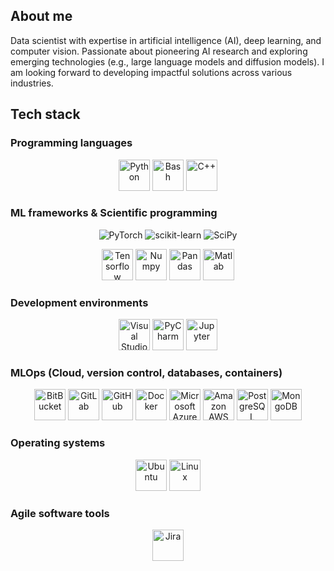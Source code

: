 ## About me

<!--
**arturomg82/arturomg82** is a ✨ _special_ ✨ repository because its `README.md` (this file) appears on your GitHub profile.

Here are some ideas to get you started:

- 🔭 I’m currently working on ...
- 🌱 I’m currently learning ...
- 👯 I’m looking to collaborate on ...
- 🤔 I’m looking for help with ...
- 💬 Ask me about ...
- 📫 How to reach me: ...
- 😄 Pronouns: ...
- ⚡ Fun fact: ...
-->

Data scientist with expertise in artificial intelligence (AI), deep learning, and computer vision. Passionate about pioneering AI research and exploring emerging technologies (e.g., large language models and diffusion models). I am looking forward to developing impactful solutions across various industries.

## Tech stack

<!--
<div align="center">
	<table>
		<tr>
			<td><code><img width="50" src="https://raw.githubusercontent.com/marwin1991/profile-technology-icons/refs/heads/main/icons/git.png" alt="Git" title="Git"/></code></td>
			<td><code><img width="50" src="https://raw.githubusercontent.com/marwin1991/profile-technology-icons/refs/heads/main/icons/github.png" alt="GitHub" title="GitHub"/></code></td>
			<td><code><img width="50" src="https://raw.githubusercontent.com/marwin1991/profile-technology-icons/refs/heads/main/icons/gitlab.png" alt="GitLab" title="GitLab"/></code></td>
			<td><code><img width="50" src="https://raw.githubusercontent.com/marwin1991/profile-technology-icons/refs/heads/main/icons/bitbucket.png" alt="Bitbucket" title="Bitbucket"/></code></td>
			<td><code><img width="50" src="https://raw.githubusercontent.com/marwin1991/profile-technology-icons/refs/heads/main/icons/pycharm.png" alt="PyCharm" title="PyCharm"/></code></td>
			<td><code><img width="50" src="https://raw.githubusercontent.com/marwin1991/profile-technology-icons/refs/heads/main/icons/visual_studio_code.png" alt="Visual Studio Code" title="Visual Studio Code"/></code></td>
			<td><code><img width="50" src="https://raw.githubusercontent.com/marwin1991/profile-technology-icons/refs/heads/main/icons/jira.png" alt="Jira" title="Jira"/></code></td>
			<td><code><img width="50" src="https://raw.githubusercontent.com/marwin1991/profile-technology-icons/refs/heads/main/icons/jupyter_notebook.png" alt="Jupyter Notebook" title="Jupyter Notebook"/></code></td>
		</tr>
		<tr>
			<td><code><img width="50" src="https://raw.githubusercontent.com/marwin1991/profile-technology-icons/refs/heads/main/icons/c++.png" alt="C++" title="C++"/></code></td>
			<td><code><img width="50" src="https://raw.githubusercontent.com/marwin1991/profile-technology-icons/refs/heads/main/icons/python.png" alt="Python" title="Python"/></code></td>
			<td><code><img width="50" src="https://raw.githubusercontent.com/marwin1991/profile-technology-icons/refs/heads/main/icons/numpy.png" alt="NumPy" title="NumPy"/></code></td>
			<td><code><img width="50" src="https://raw.githubusercontent.com/marwin1991/profile-technology-icons/refs/heads/main/icons/pandas.png" alt="Pandas" title="Pandas"/></code></td>
			<td><code><img width="50" src="https://raw.githubusercontent.com/marwin1991/profile-technology-icons/refs/heads/main/icons/postgresql.png" alt="PostgreSQL" title="PostgreSQL"/></code></td>
			<td><code><img width="50" src="https://raw.githubusercontent.com/marwin1991/profile-technology-icons/refs/heads/main/icons/mongodb.png" alt="mongoDB" title="mongoDB"/></code></td>
			<td><code><img width="50" src="https://raw.githubusercontent.com/marwin1991/profile-technology-icons/refs/heads/main/icons/bash.png" alt="bash" title="bash"/></code></td>
			<td><code><img width="50" src="https://raw.githubusercontent.com/marwin1991/profile-technology-icons/refs/heads/main/icons/docker.png" alt="Docker" title="Docker"/></code></td>
		</tr>
		<tr>
      <td><code><img width="80" src="https://img.shields.io/badge/PyTorch-%23EE4C2C.svg?style=for-the-badge&logo=PyTorch&logoColor=white" alt="PyTorch" title="PyTorch"/></code></td>
      <td><code><img width="80" src="https://img.shields.io/badge/scikit--learn-%23F7931E.svg?style=for-the-badge&logo=scikit-learn&logoColor=white)" alt="Scikit-Learn" title="Scikit-Learn"/></code></td>
      <td><code><img width="50" src="https://raw.githubusercontent.com/marwin1991/profile-technology-icons/refs/heads/main/icons/tensorflow.png" alt="TensorFlow" title="TensorFlow"/></code></td>
      <td><code><img width="50" src="https://raw.githubusercontent.com/marwin1991/profile-technology-icons/refs/heads/main/icons/matlab.png" alt="MATLAB" title="MATLAB"/></code></td>
			<td><code><img width="50" src="https://raw.githubusercontent.com/marwin1991/profile-technology-icons/refs/heads/main/icons/aws.png" alt="AWS" title="AWS"/></code></td>
			<td><code><img width="50" src="https://raw.githubusercontent.com/marwin1991/profile-technology-icons/refs/heads/main/icons/microsoft_azure.png" alt="Microsoft Azure" title="Microsoft Azure"/></code></td>
			<td><code><img width="50" src="https://raw.githubusercontent.com/marwin1991/profile-technology-icons/refs/heads/main/icons/linux.png" alt="Linux" title="Linux"/></code></td>
			<td><code><img width="50" src="https://raw.githubusercontent.com/marwin1991/profile-technology-icons/refs/heads/main/icons/ubuntu.png" alt="Ubuntu" title="Ubuntu"/></code></td>
		</tr>
	</table>
</div>
-->

### Programming languages

<div align="center">
  
<img src="https://raw.githubusercontent.com/marwin1991/profile-technology-icons/refs/heads/main/icons/python.png" width="50" alt="Python" title="Python">

<img src="https://raw.githubusercontent.com/marwin1991/profile-technology-icons/refs/heads/main/icons/bash.png" width="50" alt="Bash" title="Bash">

<img src="https://raw.githubusercontent.com/marwin1991/profile-technology-icons/refs/heads/main/icons/c++.png" width="50" alt="C++" title="C++">
  
</div>

### ML frameworks & Scientific programming

<div align="center">

![PyTorch](https://img.shields.io/badge/PyTorch-%23EE4C2C.svg?style=for-the-badge&logo=PyTorch&logoColor=white)
![scikit-learn](https://img.shields.io/badge/scikit--learn-%23F7931E.svg?style=for-the-badge&logo=scikit-learn&logoColor=white)
![SciPy](https://img.shields.io/badge/SciPy-%230C55A5.svg?style=for-the-badge&logo=scipy&logoColor=%white)
  
<img src="https://raw.githubusercontent.com/marwin1991/profile-technology-icons/refs/heads/main/icons/tensorflow.png" width="50" alt="Tensorflow" tille="Tensorflow">

<img src="https://raw.githubusercontent.com/marwin1991/profile-technology-icons/refs/heads/main/icons/numpy.png" width="50" alt="Numpy" title="Numpy">

<img src="https://raw.githubusercontent.com/marwin1991/profile-technology-icons/refs/heads/main/icons/pandas.png" width="50" alt="Pandas" title="Pandas">

<img src="https://raw.githubusercontent.com/marwin1991/profile-technology-icons/refs/heads/main/icons/matlab.png" width="50" alt="Matlab" title="Matlab">

</div>


### Development environments

<div align="center">

<img src="https://raw.githubusercontent.com/marwin1991/profile-technology-icons/refs/heads/main/icons/visual_studio_code.png" width="50" alt="Visual Studio Code" title="Visual Studio Code">

<img src="https://raw.githubusercontent.com/marwin1991/profile-technology-icons/refs/heads/main/icons/pycharm.png" width="50" alt="PyCharm" title="PyCharm">

<img src="https://raw.githubusercontent.com/marwin1991/profile-technology-icons/refs/heads/main/icons/jupyter_notebook.png" width="50" alt="Jupyter" title="Jupyter">

</div>

### MLOps (Cloud, version control, databases, containers)

<div align="center">
  
<img src="https://raw.githubusercontent.com/marwin1991/profile-technology-icons/refs/heads/main/icons/bitbucket.png" width="50" alt="BitBucket" title="BitBucket">
  
<img src="https://raw.githubusercontent.com/marwin1991/profile-technology-icons/refs/heads/main/icons/gitlab.png" width="50" alt="GitLab" title="GitLab">

<img src="https://raw.githubusercontent.com/marwin1991/profile-technology-icons/refs/heads/main/icons/github.png" width="50" alt="GitHub" title="GitHub">

<img src="https://raw.githubusercontent.com/marwin1991/profile-technology-icons/refs/heads/main/icons/docker.png" width="50" alt="Docker" title="Docker">

<img src="https://raw.githubusercontent.com/marwin1991/profile-technology-icons/refs/heads/main/icons/microsoft_azure.png" width="50" alt="Microsoft Azure" title="Microsoft Azure">

<img src="https://raw.githubusercontent.com/marwin1991/profile-technology-icons/refs/heads/main/icons/aws.png" width="50" alt="Amazon AWS" title="Amazon AWS">

<img src="https://raw.githubusercontent.com/marwin1991/profile-technology-icons/refs/heads/main/icons/postgresql.png" width="50" alt="PostgreSQL" title="PostgreSQL">

<img src="https://raw.githubusercontent.com/marwin1991/profile-technology-icons/refs/heads/main/icons/mongodb.png" width="50" alt="MongoDB" title="MongoDB">

</div>

### Operating systems

<div align="center">
  
<img src="https://raw.githubusercontent.com/marwin1991/profile-technology-icons/refs/heads/main/icons/ubuntu.png" width="50" alt="Ubuntu" title="Ubuntu">

<img src="https://raw.githubusercontent.com/marwin1991/profile-technology-icons/refs/heads/main/icons/linux.png" width="50" alt="Linux" title="Linux">

</div>

### Agile software tools

<div align="center">
  
<img src="https://raw.githubusercontent.com/marwin1991/profile-technology-icons/refs/heads/main/icons/jira.png" width="50" alt="Jira" title="Jira">

</div>
















